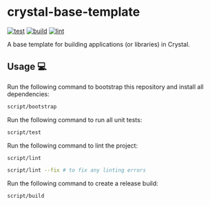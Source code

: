 # crystal-base-template

[![test](https://github.com/GrantBirki/crystal-base-template/actions/workflows/test.yml/badge.svg)](https://github.com/GrantBirki/crystal-base-template/actions/workflows/test.yml) [![build](https://github.com/GrantBirki/crystal-base-template/actions/workflows/build.yml/badge.svg)](https://github.com/GrantBirki/crystal-base-template/actions/workflows/build.yml) [![lint](https://github.com/GrantBirki/crystal-base-template/actions/workflows/lint.yml/badge.svg)](https://github.com/GrantBirki/crystal-base-template/actions/workflows/lint.yml)

A base template for building applications (or libraries) in Crystal.

## Usage 💻

Run the following command to bootstrap this repository and install all dependencies:

```bash
script/bootstrap
```

Run the following command to run all unit tests:

```bash
script/test
```

Run the following command to lint the project:

```bash
script/lint

script/lint --fix # to fix any linting errors
```

Run the following command to create a release build:

```bash
script/build
```
